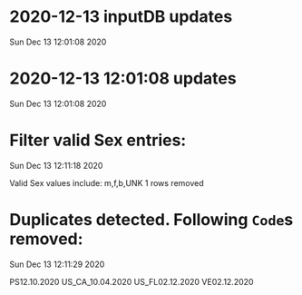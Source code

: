 
# 2020-12-13 inputDB updates 
 Sun Dec 13 12:01:08 2020 


# 2020-12-13 12:01:08 updates 
 Sun Dec 13 12:01:08 2020 


# Filter valid Sex entries: 
 Sun Dec 13 12:11:18 2020 

Valid Sex values include: m,f,b,UNK
 1 rows removed
# Duplicates detected. Following `Code`s removed: 
 Sun Dec 13 12:11:29 2020 

PS12.10.2020
US_CA_10.04.2020
US_FL02.12.2020
VE02.12.2020